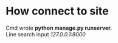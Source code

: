 # How connect to site
Cmd wrote **python manage.py runserver.**<br/>
Line search input *127.0.0.1:8000*

